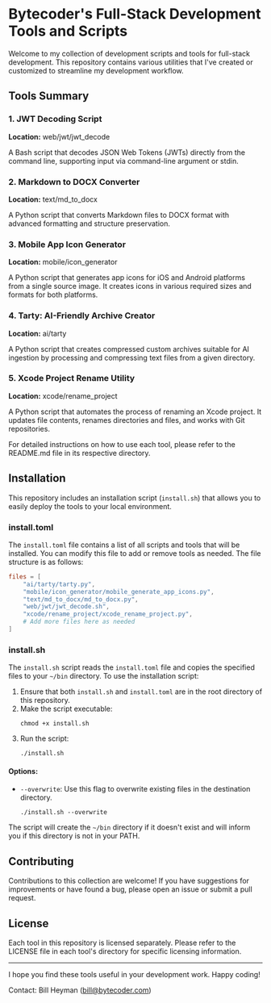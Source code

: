 # Bytecoder's Full-Stack Development Tools and Scripts

Welcome to my collection of development scripts and tools for full-stack development. This repository contains various utilities that I've created or customized to streamline my development workflow.

## Tools Summary

### 1. JWT Decoding Script
**Location:** web/jwt/jwt_decode

A Bash script that decodes JSON Web Tokens (JWTs) directly from the command line, supporting input via command-line argument or stdin.

### 2. Markdown to DOCX Converter
**Location:** text/md_to_docx

A Python script that converts Markdown files to DOCX format with advanced formatting and structure preservation.

### 3. Mobile App Icon Generator
**Location:** mobile/icon_generator

A Python script that generates app icons for iOS and Android platforms from a single source image. It creates icons in various required sizes and formats for both platforms.

### 4. Tarty: AI-Friendly Archive Creator
**Location:** ai/tarty

A Python script that creates compressed custom archives suitable for AI ingestion by processing and compressing text files from a given directory.

### 5. Xcode Project Rename Utility
**Location:** xcode/rename_project

A Python script that automates the process of renaming an Xcode project. It updates file contents, renames directories and files, and works with Git repositories.

For detailed instructions on how to use each tool, please refer to the README.md file in its respective directory.

## Installation

This repository includes an installation script (`install.sh`) that allows you to easily deploy the tools to your local environment.

### install.toml

The `install.toml` file contains a list of all scripts and tools that will be installed. You can modify this file to add or remove tools as needed. The file structure is as follows:

```toml
files = [
    "ai/tarty/tarty.py",
    "mobile/icon_generator/mobile_generate_app_icons.py",
    "text/md_to_docx/md_to_docx.py",
    "web/jwt/jwt_decode.sh",
    "xcode/rename_project/xcode_rename_project.py",
    # Add more files here as needed
]
```

### install.sh

The `install.sh` script reads the `install.toml` file and copies the specified files to your `~/bin` directory. To use the installation script:

1. Ensure that both `install.sh` and `install.toml` are in the root directory of this repository.
2. Make the script executable:
   ```
   chmod +x install.sh
   ```
3. Run the script:
   ```
   ./install.sh
   ```

#### Options:

- `--overwrite`: Use this flag to overwrite existing files in the destination directory.
  ```
  ./install.sh --overwrite
  ```

The script will create the `~/bin` directory if it doesn't exist and will inform you if this directory is not in your PATH.

## Contributing

Contributions to this collection are welcome! If you have suggestions for improvements or have found a bug, please open an issue or submit a pull request.

## License

Each tool in this repository is licensed separately. Please refer to the LICENSE file in each tool's directory for specific licensing information.

---

I hope you find these tools useful in your development work. Happy coding!

Contact: Bill Heyman (bill@bytecoder.com)